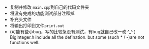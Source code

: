 * 复制并修改 `main.cpp`到自己的代码文件夹
* 将没有完成的功能测试部分注释掉
* 补充头文件
* 将输出打印到文件`print.out`
* (可能有些小bug，写的比较急没有测试，有bug就自己改一改 ^_^ )
Biginteger.h include all the defination.
but some (such * / -)are not functions well.
